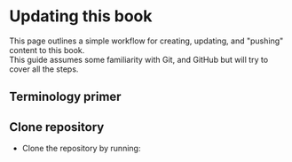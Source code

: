 # Updating this book

This page outlines a simple workflow for creating, updating, and "pushing" content to this book.  
This guide assumes some familiarity with Git, and GitHub but will try to cover all the steps.

## Terminology primer


## Clone repository
- Clone the repository by running:
  ```
  ```